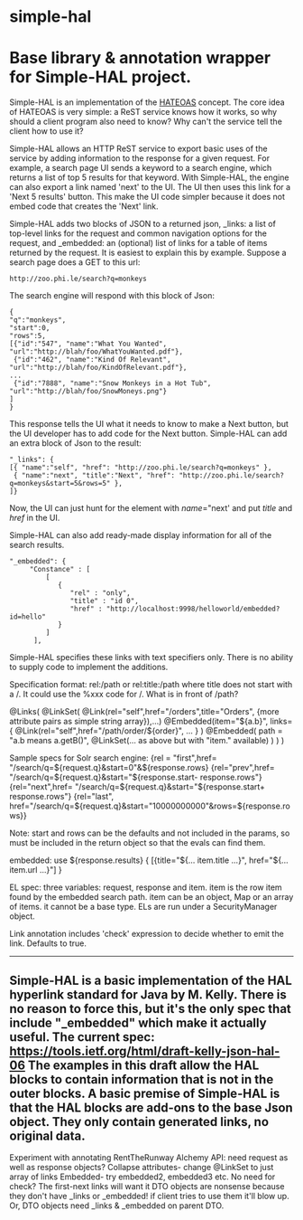 simple-hal
==========

# Base library & annotation wrapper for Simple-HAL project.

Simple-HAL is an implementation of the [HATEOAS](http://en.wikipedia.org/wiki/HATEOAS) concept. The core idea of HATEOAS is very simple: a ReST service knows how it works, so why should a client program also need to know? Why can't the service tell the client how to use it?

Simple-HAL allows an HTTP ReST service to export basic uses of the service by adding information
to the response for a given request.
For example, a search page UI sends a keyword to a search engine, 
which returns a list of top 5 results for that keyword. With Simple-HAL, 
the engine can also export a link named 'next' to the UI. 
The UI then uses this link for a 'Next 5 results' button.
This make the UI code simpler because it does not embed code that creates the 'Next' link.

Simple-HAL adds two blocks of JSON to a returned json,
_links: a list of top-level links for the request and common navigation options for the request, and
_embedded: an (optional) list of links for a table of items returned by the request. It is easiest to explain this by example. Suppose a search page does a GET to this url:
```
http://zoo.phi.le/search?q=monkeys
```
The search engine will respond with this block of Json:

```
{
"q":"monkeys",
"start":0,
"rows":5,
[{"id":"547", "name":"What You Wanted", "url":"http://blah/foo/WhatYouWanted.pdf"},
 {"id":"462", "name":"Kind Of Relevant", "url":"http://blah/foo/KindOfRelevant.pdf"},
...
 {"id":"7888", "name":"Snow Monkeys in a Hot Tub", "url":"http://blah/foo/SnowMoneys.png"}
]
}
```
This response tells the UI what it needs to know to make a Next button, but the UI developer has to add code for the Next button. Simple-HAL can add an extra block of Json to the result:
```
"_links": {
[{ "name":"self", "href": "http://zoo.phi.le/search?q=monkeys" },
 { "name":"next", "title":"Next", "href": "http://zoo.phi.le/search?q=monkeys&start=5&rows=5" },
]}
```
Now, the UI can just hunt for the element with _name_="next' and put _title_ and _href_ in the UI.

Simple-HAL can also add ready-made display information for all of the search results.
```
"_embedded": {
     "Constance" : [
         [
            {
               "rel" : "only",
               "title" : "id 0",
               "href" : "http://localhost:9998/helloworld/embedded?id=hello"
            }
         ]
      ],

```
Simple-HAL specifies these links with text specifiers only. There is no ability to supply code to implement the additions.

Specification format:
rel:/path or rel:title:/path
where title does not start with a /. It could use the %xxx code for /.
What is in front of /path?

@Links(
	@LinkSet(
    @Link(rel="self",href="/orders",title="Orders", {more attribute pairs as simple string array}),...)
@Embedded(item="${a.b}", links={
    @Link(rel="self",href="/path/order/${order}", ... }
    )
    @Embedded(
        path = "a.b means a.getB()",
        @LinkSet(... as above but with "item." available)
        )
    )
)

Sample specs for Solr search engine:
{rel = "first",href= "/search/q=${request.q}&start=0"&${response.rows}
{rel="prev",href= "/search/q=${request.q}&start="${response.start- response.rows"}
{rel="next",href= "/search/q=${request.q}&start="${response.start+ response.rows"}
{rel="last", href="/search/q=${request.q}&start="10000000000"&rows=${response.rows}}

Note: start and rows can be the defaults and not included in the params,
so must be included in the return object so that the evals can find them.

embedded: use ${response.results} {
[{title="${... item.title ...}", href="${... item.url ...}"]
}

EL spec:
three variables: request, response and item. item is the row item found by the embedded search path.
item can be an object, Map or an array of items. it cannot be a base type.
ELs are run under a SecurityManager object.

Link annotation includes 'check' expression to decide whether to emit the link. Defaults to true.

-----
Simple-HAL is a basic implementation of the HAL hyperlink standard for Java by M. Kelly. 
There is no reason to force this, but it's the only spec that include "_embedded" which make it actually useful. 
The current spec:
https://tools.ietf.org/html/draft-kelly-json-hal-06
The examples in this draft allow the HAL blocks to contain information that is not in the outer blocks. 
A basic premise of Simple-HAL is that the HAL blocks are add-ons to the base Json object. 
They only contain generated links, no original data.
-----------
Experiment with annotating RentTheRunway Alchemy API:
need request as well as response objects?
Collapse attributes- change @LinkSet to just array of links
Embedded- try embedded2, embedded3 etc.
No need for check? The first-next links will want it
DTO objects are nonsense because they don't have _links or _embedded! if client tries to use them it'll blow up.
Or, DTO objects need _links & _embedded on parent DTO.
